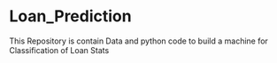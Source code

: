 # Loan_Prediction
This Repository is contain Data and python code to build a machine for Classification of Loan Stats
